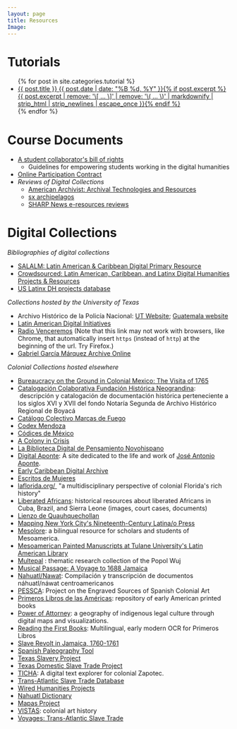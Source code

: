 ```yaml
---
layout: page
title: Resources
Image:
---
```


# Tutorials
<ul class="post-list">
{% for post in site.categories.tutorial %} 
  <li><article><a href="{{ site.url }}{{ post.url }}">{{ post.title }} <span class="entry-date"><time datetime="{{ post.date | date_to_xmlschema }}">{{ post.date | date: "%B %d, %Y" }}</time></span>{% if post.excerpt %} <span class="excerpt">{{ post.excerpt | remove: '\[ ... \]' | remove: '\( ... \)' | markdownify | strip_html | strip_newlines | escape_once }}</span>{% endif %}</a></article></li>
{% endfor %}
</ul>

# Course Documents
* [A student collaborator's bill of rights](https://cdh.ucla.edu/news/a-student-collaborators-bill-of-rights/)
	* Guidelines for empowering students working in the digital humanities
* [Online Participation Contract](../../pdf/OnlineParticipationContract.pdf)
* *Reviews of Digital Collections*  
	* [American Archivist: Archival Technologies and Resources](https://www2.archivists.org/american-archivist-reviews/tech-and-resources)
	* [sx archipelagos](http://www.smallaxe.net/sxarchipelagos/)
	* [SHARP News e-resources reviews](http://www.sharpweb.org/sharpnews/category/e-resource/)

# Digital Collections
*Bibliographies of digital collections*  
* [SALALM: Latin American & Caribbean Digital Primary Resource](https://salalm.org/collection-development-resources/digital-primary-resources/)
* [Crowdsourced: Latin American, Caribbean, and Latinx Digital Humanities Projects & Resources](https://docs.google.com/document/d/1JE5s77JETxUC6Qx_ZOd7aiRxfr2WBPNDweTemJGcYT8/edit?usp=sharing)
* [US Latinx DH projects database](https://docs.google.com/spreadsheets/d/1wtOeETfLvCv4ZYKxj0xiB6mqh3GfFqvRv8U9LVr_OkM/htmlview)

*Collections hosted by the University of Texas*  
* Archivo Hist&oacute;rico de la Polic&iacute;a Nacional: [UT Website](http://ahpn.lib.utexas.edu/); [Guatemala website](http://archivohistoricopn.org/)  
* [Latin American Digital Initiatives](https://ladi.lib.utexas.edu/)  
* [Radio Venceremos](av.lib.utexas.edu/index.php?title=Category:Radio_Venceremos) (Note that this link may not work with browsers, like Chrome, that automatically insert `https` (instead of `http`) at the beginning of the url. Try Firefox.)  
* [Gabriel Garc&iacute;a M&aacute;rquez Archive Online](https://hrc.contentdm.oclc.org/digital/collection/p15878coll51/)  

*Colonial Collections hosted elsewhere*  
-   [Bureaucracy on the Ground in Colonial Mexico: The Visita of 1765](http://sites.utexas.edu/llilasbensonds/resources/galvez-visita/)
-   [Catalogación Colaborativa Fundación Histórica Neograndina](http://neogranadina.org/catalogacion-colaborativa/):  descripción y catalogación de documentación histórica perteneciente a los siglos XVI y XVII del fondo Notaría Segunda de Archivo Histórico Regional de Boyacá
-   [Catálogo Colectivo Marcas de Fuego](http://www.marcasdefuego.buap.mx:8180/xmLibris/projects/firebrand/)
-   [Codex Mendoza](http://codicemendoza.inah.gob.mx/inicio.php)
-   [Códices de México](http://www.codices.inah.gob.mx/pc/index.php)
-   [A Colony in Crisis](https://colonyincrisis.lib.umd.edu/)
-   [La Biblioteca Digital de Pensamiento Novohispano](http://www.bdpn.unam.mx/)
-   [Digital Aponte](http://aponte.hosting.nyu.edu/): A site dedicated to the life and work of [José Antonio Aponte](http://aponte.hosting.nyu.edu/jose-antonio-aponte/).
-   [Early Caribbean Digital Archive](http://ecdaproject.org/)
-   [Escritos de Mujeres](http://www.iisue.unam.mx/escritoras/)
-   [laflorida.org/ ](https://t.co/2Uj9sVGijF) "a multidisciplinary perspective of colonial Florida's rich history"
-   [Liberated Africans](http://liberatedafricans.org/): historical resources about liberated Africans in Cuba, Brazil, and Sierra Leone (images, court cases, documents)
-   [Lienzo de Quauhquechollan](https://lienzo.ufm.edu/vea-lienzo/vea-el-lienzo/)
-   [Mapping New York City's Nineteenth-Century Latina/o Press](http://www.babblelab.org/c19latinopress/)
-   [Mesolore](http://www.mesolore.org/): a bilingual resource for scholars and students of Mesoamerica.
-   [Mesoamerican Painted Manuscripts at Tulane University's Latin American Library](https://digitallibrary.tulane.edu/islandora/object/tulane%3Ap16313coll37)
-   [Multepal](http://multepal.spanitalport.virginia.edu/) : thematic research collection of the Popol Wuj
-   [Musical Passage: A Voyage to 1688 Jamaica](http://www.musicalpassage.org/#home)
-   [Nahuatl/Nawat](http://nahuatl-nawat.org/aboutus): Compilación y transcripción de documentos náhuatl/náwat centroamericanos
-   [PESSCA](https://colonialart.org/): Project on the Engraved Sources of Spanish Colonial Art
-   [Primeros Libros de las Américas](http://primeroslibros.org/): repository of early American printed books
-   [Power of Attorney](https://www.powerofattorneynative.com/): a geography of indigenous legal culture through digital maps and visualizations.
-   [Reading the First Books](http://sites.utexas.edu/firstbooks/): Multilingual, early modern OCR for Primeros Libros
-   [Slave Revolt in Jamaica, 1760-1761](http://revolt.axismaps.com/)
-   [Spanish Paleography Tool](http://spanishpaleographytool.org/)
-   [Texas Slavery Project](http://www.texasslaveryproject.org/maps/hb/)
-   [Texas Domestic Slave Trade Project](https://txdst.la.utexas.edu)
-   [TICHA](https://ds-omeka.haverford.edu/ticha/en/index.html): A digital text explorer for colonial Zapotec.
-   [Trans-Atlantic Slave Trade Database](http://www.slavevoyages.org/)
-   [Wired Humanities Projects](https://blogs.uoregon.edu/wiredhumanitiesprojects/)
-   [Nahuatl Dictionary](http://whp.uoregon.edu/dictionaries/nahuatl/)
-   [Mapas Project](http://mapas.uoregon.edu/)
-   [VISTAS](https://vistas.ace.fordham.edu/): colonial art history
-   [Voyages: Trans-Atlantic Slave Trade](http://www.slavevoyages.org/) 

